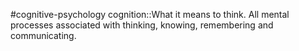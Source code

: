 #cognitive-psychology 
cognition::What it means to think. All mental processes associated with thinking, knowing, remembering and communicating.
<!--SR:!2024-04-13,4,230-->